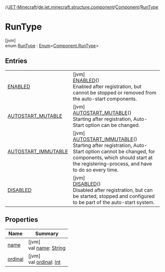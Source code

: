 //[JET-Minecraft](../../../../index.md)/[de.jet.minecraft.structure.component](../../index.md)/[Component](../index.md)/[RunType](index.md)

# RunType

[jvm]\
enum [RunType](index.md) : [Enum](https://kotlinlang.org/api/latest/jvm/stdlib/kotlin/-enum/index.html)&lt;[Component.RunType](index.md)&gt;

## Entries

| | |
|---|---|
| [ENABLED](-e-n-a-b-l-e-d/index.md) | [jvm]<br>[ENABLED](-e-n-a-b-l-e-d/index.md)()<br>Enabled after registration, but cannot be stopped or removed from the auto-start components. |
| [AUTOSTART_MUTABLE](-a-u-t-o-s-t-a-r-t_-m-u-t-a-b-l-e/index.md) | [jvm]<br>[AUTOSTART_MUTABLE](-a-u-t-o-s-t-a-r-t_-m-u-t-a-b-l-e/index.md)()<br>Starting after registration, Auto-Start option can be changed. |
| [AUTOSTART_IMMUTABLE](-a-u-t-o-s-t-a-r-t_-i-m-m-u-t-a-b-l-e/index.md) | [jvm]<br>[AUTOSTART_IMMUTABLE](-a-u-t-o-s-t-a-r-t_-i-m-m-u-t-a-b-l-e/index.md)()<br>Starting after registration, Auto-Start option cannot be changed, for components, which should start at the registering-process, and have to do so every time. |
| [DISABLED](-d-i-s-a-b-l-e-d/index.md) | [jvm]<br>[DISABLED](-d-i-s-a-b-l-e-d/index.md)()<br>Disabled after registration, but can be started, stopped and configured to be part of the auto-start system. |

## Properties

| Name | Summary |
|---|---|
| [name](../../../de.jet.minecraft.tool.input/-keyboard/-type/-a-n-y/index.md#-372974862%2FProperties%2F-726029290) | [jvm]<br>val [name](../../../de.jet.minecraft.tool.input/-keyboard/-type/-a-n-y/index.md#-372974862%2FProperties%2F-726029290): [String](https://kotlinlang.org/api/latest/jvm/stdlib/kotlin/-string/index.html) |
| [ordinal](../../../de.jet.minecraft.tool.input/-keyboard/-type/-a-n-y/index.md#-739389684%2FProperties%2F-726029290) | [jvm]<br>val [ordinal](../../../de.jet.minecraft.tool.input/-keyboard/-type/-a-n-y/index.md#-739389684%2FProperties%2F-726029290): [Int](https://kotlinlang.org/api/latest/jvm/stdlib/kotlin/-int/index.html) |
